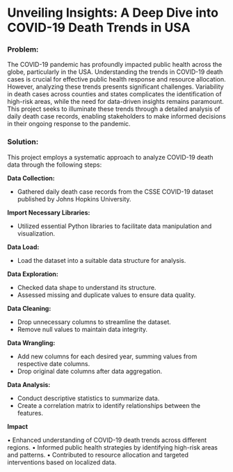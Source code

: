 # Unveiling Insights: A Deep Dive into COVID-19 Death Trends in USA

### **Problem:**

The COVID-19 pandemic has profoundly impacted public health across the globe, particularly in the USA. Understanding the trends in COVID-19 death cases is crucial for effective public health response and resource allocation. However, analyzing these trends presents significant challenges. Variability in death cases across counties and states complicates the identification of high-risk areas, while the need for data-driven insights remains paramount. This project seeks to illuminate these trends through a detailed analysis of daily death case records, enabling stakeholders to make informed decisions in their ongoing response to the pandemic.


### **Solution:**

This project employs a systematic approach to analyze COVID-19 death data through the following steps:

**Data Collection:**

- Gathered daily death case records from the CSSE COVID-19 dataset published by Johns Hopkins University.

**Import Necessary Libraries:**

- Utilized essential Python libraries to facilitate data manipulation and visualization.

**Data Load:**

- Load the dataset into a suitable data structure for analysis.

**Data Exploration:**

- Checked data shape to understand its structure.
- Assessed missing and duplicate values to ensure data quality.

**Data Cleaning:**

- Drop unnecessary columns to streamline the dataset.
- Remove null values to maintain data integrity.

**Data Wrangling:**

- Add new columns for each desired year, summing values from respective date columns.
- Drop original date columns after data aggregation.

**Data Analysis:**

- Conduct descriptive statistics to summarize data.
- Create a correlation matrix to identify relationships between the features.

**Impact**

•	Enhanced understanding of COVID-19 death trends across different regions.
•	Informed public health strategies by identifying high-risk areas and patterns.
•	Contributed to resource allocation and targeted interventions based on localized data.

